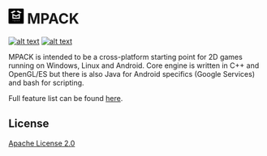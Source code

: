 # ![alt text][logo] MPACK

[![alt text][travis-ci-status]][travis-ci-link]
[![alt text][gitter-logo]][gitter-link]

MPACK is intended to be a cross-platform starting point for 2D games running on Windows, Linux and Android. Core engine is written in C++ and OpenGL/ES but there is also Java for Android specifics (Google Services) and bash for scripting. 

Full feature list can be found [here][1].

## License

[Apache License 2.0][2]

[1]: FEATURES.md
[2]: http://www.apache.org/licenses/LICENSE-2.0

[logo]: logo30x30.png "MPACK"
[travis-ci-link]: https://travis-ci.org/links234/MPACK
[travis-ci-status]: https://travis-ci.org/links234/MPACK.svg?branch=master "Travis CI"
[gitter-link]: https://gitter.im/links234/MSuite?utm_source=share-link&utm_medium=link&utm_campaign=share-link
[gitter-logo]: https://img.shields.io/badge/GITTER-join%20chat-green.svg "Gitter Chat"

